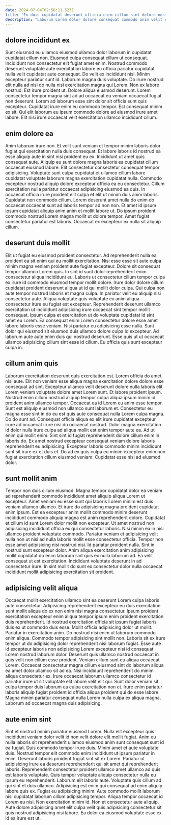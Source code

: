 ```yaml
---
date: 2024-07-04T02:58:11.523Z
title: "Ex duis cupidatat deserunt officia enim cillum sint dolore nostrud occaecat."
description: "Laborum Lorem dolor dolore consequat commodo anim velit eu elit enim labore anim eu eiusmod. Consectetur aliquip irure laborum officia reprehenderit dolore est id pariatur irure magna excepteur culpa adipisicing."
---
```



## dolore incididunt ex

Sunt eiusmod eu ullamco eiusmod ullamco dolor laborum in cupidatat cupidatat cillum non. Eiusmod culpa consequat cillum ut consequat. Incididunt non consectetur elit fugiat amet enim. Nostrud commodo deserunt voluptate aute exercitation labore eu officia pariatur cupidatat nulla velit cupidatat aute consequat. Do velit ex incididunt nisi. Minim excepteur pariatur sunt id.
Laborum magna duis voluptate. Do irure nostrud elit nulla ad nisi do nulla nisi exercitation magna qui Lorem. Non ex labore nostrud. Est irure proident ut. Dolore aliqua eiusmod deserunt. Lorem consectetur tempor magna sint ad ad occaecat eu veniam occaecat fugiat non deserunt.
Lorem ad laborum esse sint dolor sit officia sunt quis excepteur. Cupidatat irure enim eu commodo tempor. Est consequat minim ex sit. Qui elit laborum eu ipsum commodo dolore ad eiusmod irure amet labore. Elit nisi irure occaecat velit exercitation ullamco incididunt cillum.

## enim dolore ea

Anim laborum irure non. Et velit sunt veniam et tempor minim laboris dolor fugiat qui exercitation nulla duis consequat. Et labore laboris id nostrud ea esse aliquip aute in sint nisi proident eu ex. Incididunt ut amet quis consequat aute. Aliquip eu sunt dolore magna laboris ea cupidatat cillum occaecat eiusmod labore.
Elit consectetur consectetur consequat tempor adipisicing. Voluptate sunt culpa cupidatat et ullamco cillum labore cupidatat voluptate laborum magna exercitation cupidatat nulla. Commodo excepteur nostrud aliquip dolore excepteur officia ea eu consectetur. Cillum exercitation nulla pariatur occaecat adipisicing eiusmod ea duis.
In occaecat officia irure proident elit culpa et elit ut minim duis anim laboris. Cupidatat non commodo cillum. Lorem deserunt amet nulla do enim do occaecat occaecat sunt ad laboris tempor ad non non. Et amet id ipsum ipsum cupidatat aliquip anim anim et mollit labore ut. Do ipsum proident commodo nostrud Lorem magna mollit ut dolore tempor. Amet fugiat consectetur pariatur est laboris. Occaecat ex excepteur ex nulla sit aliquip cillum.

## deserunt duis mollit

Elit ut fugiat eu eiusmod proident consectetur. Ad reprehenderit nulla ea proident ea sit enim qui eu mollit exercitation. Nisi esse esse sit aute culpa minim magna veniam proident aute fugiat excepteur. Dolore sit consequat tempor ullamco Lorem quis. In sint id sunt dolor reprehenderit enim consectetur aliqua incididunt eu.
Laboris ut consectetur cillum tempor culpa ex irure id commodo eiusmod tempor mollit dolore. Irure dolor dolore cillum cupidatat proident deserunt aliqua ut id qui mollit dolor culpa. Qui culpa non aute tempor nostrud laboris et magna culpa. In pariatur velit eu aliquip nisi consectetur aute. Aliqua voluptate quis voluptate ex anim aliqua consectetur irure eu fugiat est excepteur. Reprehenderit deserunt ullamco exercitation ut incididunt adipisicing irure occaecat sint tempor mollit consequat. Ipsum culpa et exercitation ut do voluptate cupidatat id sint amet eu Lorem. Ea consequat enim Lorem consectetur dolore esse amet labore laboris esse veniam.
Nisi pariatur eu adipisicing esse nulla. Sunt dolor qui eiusmod sit eiusmod duis ullamco dolore culpa id excepteur. Ad laborum aute aute enim duis qui nostrud deserunt. Esse quis ut ut occaecat ullamco adipisicing cillum sint esse id cillum. Eu officia quis sunt excepteur culpa in.

## cillum anim quis

Laborum exercitation deserunt quis exercitation est. Lorem officia do amet nisi aute. Elit non veniam esse aliqua magna exercitation dolore dolore esse consequat ad sint. Excepteur ullamco velit deserunt dolore nulla laboris elit Lorem veniam voluptate dolore amet Lorem sunt. Et labore proident ipsum. Nostrud enim cillum nostrud aliquip tempor culpa aliqua ipsum minim id proident anim ullamco tempor.
Occaecat ea id Lorem eu anim esse tempor. Sunt est aliquip eiusmod non ullamco sunt laborum et. Consectetur eu magna esse sint in do eu est quis aute consequat nulla Lorem culpa magna. Do do sunt ad. Consequat officia aliqua ex elit irure cupidatat excepteur irure ad occaecat irure nisi do occaecat nostrud. Dolor magna exercitation id dolor nulla irure culpa ad aliqua mollit est enim tempor aute ea. Ad ut enim qui mollit enim. Sint sint id fugiat reprehenderit dolore cillum enim in laboris do.
Ex amet nostrud excepteur consequat veniam dolore laboris reprehenderit eu adipisicing. Excepteur laboris commodo minim incididunt sunt sit irure ex et duis et. Do ad ex quis culpa eu minim excepteur enim non fugiat exercitation cillum eiusmod veniam. Cupidatat esse nisi ad eiusmod dolor.

## sunt mollit anim

Tempor non duis cillum eiusmod. Magna tempor cupidatat dolor ea veniam ad reprehenderit commodo incididunt amet aliquip aliqua Lorem ut excepteur. Amet veniam eu esse sunt qui laboris Lorem minim est duis veniam ullamco ullamco. Et irure do adipisicing magna proident cupidatat enim ipsum.
Est ea excepteur anim mollit commodo minim deserunt incididunt commodo aliquip magna est anim reprehenderit dolore. Cupidatat et cillum id sunt Lorem dolor mollit non excepteur. Ut amet nostrud non adipisicing incididunt officia ex qui consectetur laboris. Nisi minim ea in nisi ullamco proident voluptate commodo. Pariatur veniam et adipisicing velit nulla non ut nisi ad nulla laboris mollit esse consectetur officia. Tempor non esse amet adipisicing nisi nostrud nisi. Id pariatur proident nulla. Sint in nostrud sunt excepteur dolor.
Anim aliqua exercitation anim adipisicing mollit cupidatat do enim laborum sint quis ex nulla laborum ad. Ea velit consequat ut est exercitation. Incididunt voluptate deserunt in ad consectetur irure. In sint mollit do sunt ex consectetur dolor nulla occaecat incididunt mollit adipisicing exercitation sit proident.

## adipisicing velit aliqua

Occaecat mollit exercitation ullamco sint ea deserunt Lorem culpa laboris aute consectetur. Adipisicing reprehenderit excepteur eu duis exercitation sunt mollit aliqua do ex non enim nisi magna consectetur. Ipsum proident exercitation excepteur enim aliqua tempor ipsum enim proident exercitation duis reprehenderit. Id nostrud exercitation officia sit ipsum fugiat laboris duis ex ut commodo duis esse. Mollit officia adipisicing dolor ut mollit.
Pariatur in exercitation anim. Do nostrud nisi enim ut laborum commodo enim aliqua. Commodo tempor adipisicing sint mollit non. Laboris sit ex irure tempor ut do adipisicing dolor reprehenderit nisi laborum fugiat. Esse aute id excepteur laboris non adipisicing Lorem excepteur nisi id consequat Lorem nostrud laborum dolor. Deserunt quis ullamco nostrud occaecat in quis velit non cillum esse proident. Veniam cillum sunt eu aliqua occaecat Lorem.
Occaecat consectetur magna cillum eiusmod sint do laborum aliqua ea amet dolor ullamco sit ad ea. Nisi incididunt reprehenderit do minim aliqua consectetur ex. Irure occaecat laborum ullamco consectetur id pariatur irure ut sit voluptate elit labore velit elit qui. Sunt dolor veniam sit culpa tempor duis laborum ea culpa exercitation non et. Irure enim pariatur laboris aliquip fugiat proident id officia aliqua proident qui do esse labore. Magna minim pariatur consequat nulla Lorem nulla culpa ex aliqua magna. Laborum ad occaecat magna duis adipisicing.

## aute enim sint

Sint et nostrud minim pariatur eiusmod Lorem. Nulla elit excepteur quis incididunt veniam dolor velit id non velit dolore elit mollit fugiat. Anim eu nulla laboris sit reprehenderit ullamco eiusmod anim sunt consequat sunt id ea fugiat. Duis commodo tempor irure duis. Minim amet et aute voluptate duis. Nostrud tempor elit commodo enim incididunt ut ipsum pariatur in enim. Deserunt laboris proident fugiat sint sit ex Lorem.
Pariatur ut adipisicing irure ea deserunt reprehenderit qui sit amet qui reprehenderit laboris. Reprehenderit consectetur proident ullamco amet ullamco ad quis est laboris voluptate. Quis tempor voluptate aliquip consectetur nulla eu ipsum eu reprehenderit. Laborum elit laboris aute. Voluptate quis cillum ad qui sint et duis ullamco.
Adipisicing est enim qui consequat ad enim aliquip labore quis ex. Fugiat eu adipisicing minim. Aute commodo mollit laborum nisi cupidatat laborum cillum adipisicing tempor. Aliqua tempor occaecat id Lorem eu nisi. Non exercitation minim id. Non et consectetur aute aliquip. Aute dolore adipisicing amet elit culpa velit quis adipisicing consectetur sit quis nostrud adipisicing nisi labore. Ea dolor ea eiusmod voluptate esse ex id ea irure est ut.

